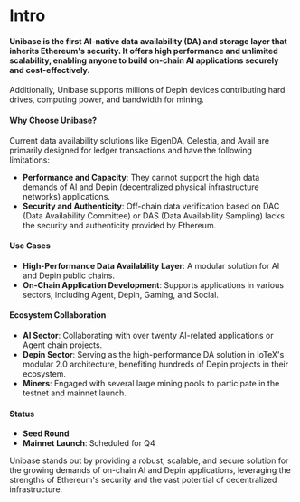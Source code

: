 # Intro

#### Unibase is the first AI-native data availability (DA) and storage layer that inherits Ethereum's security. It offers high performance and unlimited scalability, enabling anyone to build on-chain AI applications securely and cost-effectively.

Additionally, Unibase supports millions of Depin devices contributing hard drives, computing power, and bandwidth for mining.

#### Why Choose Unibase?

Current data availability solutions like EigenDA, Celestia, and Avail are primarily designed for ledger transactions and have the following limitations:

* **Performance and Capacity**: They cannot support the high data demands of AI and Depin (decentralized physical infrastructure networks) applications.
* **Security and Authenticity**: Off-chain data verification based on DAC (Data Availability Committee) or DAS (Data Availability Sampling) lacks the security and authenticity provided by Ethereum.

#### Use Cases

* **High-Performance Data Availability Layer**: A modular solution for AI and Depin public chains.
* **On-Chain Application Development**: Supports applications in various sectors, including Agent, Depin, Gaming, and Social.

#### Ecosystem Collaboration

* **AI Sector**: Collaborating with over twenty AI-related applications or Agent chain projects.
* **Depin Sector**: Serving as the high-performance DA solution in IoTeX's modular 2.0 architecture, benefiting hundreds of Depin projects in their ecosystem.
* **Miners**: Engaged with several large mining pools to participate in the testnet and mainnet launch.

#### Status

* **Seed Round**
* **Mainnet Launch**: Scheduled for Q4

Unibase stands out by providing a robust, scalable, and secure solution for the growing demands of on-chain AI and Depin applications, leveraging the strengths of Ethereum's security and the vast potential of decentralized infrastructure.
